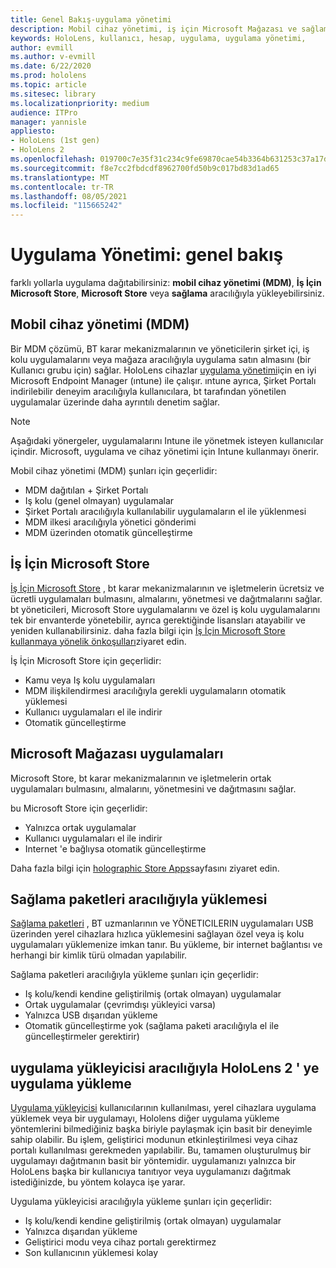 ```yaml
---
title: Genel Bakış-uygulama yönetimi
description: Mobil cihaz yönetimi, iş için Microsoft Mağazası ve sağlama paketleri ile karma gerçeklik uygulama yönetimine genel bir bakış ile çalışmaya başlayın.
keywords: HoloLens, kullanıcı, hesap, uygulama, uygulama yönetimi,
author: evmill
ms.author: v-evmill
ms.date: 6/22/2020
ms.prod: hololens
ms.topic: article
ms.sitesec: library
ms.localizationpriority: medium
audience: ITPro
manager: yannisle
appliesto:
- HoloLens (1st gen)
- HoloLens 2
ms.openlocfilehash: 019700c7e35f31c234c9fe69870cae54b3364b631253c37a17d8eaa0fe3053bd
ms.sourcegitcommit: f8e7cc2fbdcdf8962700fd50b9c017bd83d1ad65
ms.translationtype: MT
ms.contentlocale: tr-TR
ms.lasthandoff: 08/05/2021
ms.locfileid: "115665242"
---
```

# <a name="app-management-overview"></a>Uygulama Yönetimi: genel bakış

farklı yollarla uygulama dağıtabilirsiniz: **mobil cihaz yönetimi (MDM)**, **İş İçin Microsoft Store**, **Microsoft Store** veya **sağlama** aracılığıyla yükleyebilirsiniz.

## <a name="mobile-device-management-mdm"></a>Mobil cihaz yönetimi (MDM)

Bir MDM çözümü, BT karar mekanizmalarının ve yöneticilerin şirket içi, iş kolu uygulamalarını veya mağaza aracılığıyla uygulama satın almasını (bir Kullanıcı grubu için) sağlar. HoloLens cihazlar [uygulama yönetimi](app-deploy-intune.md)için en iyi Microsoft Endpoint Manager (ıntune) ile çalışır. ıntune ayrıca, Şirket Portalı indirilebilir deneyim aracılığıyla kullanıcılara, bt tarafından yönetilen uygulamalar üzerinde daha ayrıntılı denetim sağlar.

> [!NOTE]
> Aşağıdaki yönergeler, uygulamalarını Intune ile yönetmek isteyen kullanıcılar içindir. Microsoft, uygulama ve cihaz yönetimi için Intune kullanmayı önerir.

Mobil cihaz yönetimi (MDM) şunları için geçerlidir:

* MDM dağıtılan + Şirket Portalı
* Iş kolu (genel olmayan) uygulamalar
* Şirket Portalı aracılığıyla kullanılabilir uygulamaların el ile yüklenmesi
* MDM ilkesi aracılığıyla yönetici gönderimi
* MDM üzerinden otomatik güncelleştirme

## <a name="microsoft-store-for-business"></a>İş İçin Microsoft Store

[İş İçin Microsoft Store](app-deploy-store-business.md) , bt karar mekanizmalarının ve işletmelerin ücretsiz ve ücretli uygulamaları bulmasını, almalarını, yönetmesi ve dağıtmalarını sağlar. bt yöneticileri, Microsoft Store uygulamalarını ve özel iş kolu uygulamalarını tek bir envanterde yönetebilir, ayrıca gerektiğinde lisansları atayabilir ve yeniden kullanabilirsiniz. daha fazla bilgi için [İş İçin Microsoft Store kullanmaya yönelik önkoşulları](/microsoft-store/prerequisites-microsoft-store-for-business)ziyaret edin.

İş İçin Microsoft Store için geçerlidir:

* Kamu veya Iş kolu uygulamaları
* MDM ilişkilendirmesi aracılığıyla gerekli uygulamaların otomatik yüklemesi
* Kullanıcı uygulamaları el ile indirir
* Otomatik güncelleştirme

## <a name="microsoft-store-apps"></a>Microsoft Mağazası uygulamaları

Microsoft Store, bt karar mekanizmalarının ve işletmelerin ortak uygulamaları bulmasını, almalarını, yönetmesini ve dağıtmasını sağlar.

bu Microsoft Store için geçerlidir:

* Yalnızca ortak uygulamalar
* Kullanıcı uygulamaları el ile indirir
* Internet 'e bağlıysa otomatik güncelleştirme

Daha fazla bilgi için [holographic Store Apps](/hololens/holographic-store-apps)sayfasını ziyaret edin.

## <a name="install-via-provisioning-packages"></a>Sağlama paketleri aracılığıyla yüklemesi

[Sağlama paketleri](app-deploy-provisioning-package.md) , BT uzmanlarının ve YÖNETICILERIN uygulamaları USB üzerinden yerel cihazlara hızlıca yüklemesini sağlayan özel veya iş kolu uygulamaları yüklemenize imkan tanır. Bu yükleme, bir internet bağlantısı ve herhangi bir kimlik türü olmadan yapılabilir.

Sağlama paketleri aracılığıyla yükleme şunları için geçerlidir:

* Iş kolu/kendi kendine geliştirilmiş (ortak olmayan) uygulamalar
* Ortak uygulamalar (çevrimdışı yükleyici varsa)
* Yalnızca USB dışarıdan yükleme
* Otomatik güncelleştirme yok (sağlama paketi aracılığıyla el ile güncelleştirmeler gerektirir)

## <a name="install-apps-on-hololens-2-via-app-installer"></a>uygulama yükleyicisi aracılığıyla HoloLens 2 ' ye uygulama yükleme

[Uygulama yükleyicisi](app-deploy-app-installer.md) kullanıcılarının kullanılması, yerel cihazlara uygulama yüklemek veya bir uygulamayı, Hololens diğer uygulama yükleme yöntemlerini bilmediğiniz başka biriyle paylaşmak için basit bir deneyimle sahip olabilir. Bu işlem, geliştirici modunun etkinleştirilmesi veya cihaz portalı kullanılması gerekmeden yapılabilir. Bu, tamamen oluşturulmuş bir uygulamayı dağıtmanın basit bir yöntemidir. uygulamanızı yalnızca bir HoloLens başka bir kullanıcıya tanıtıyor veya uygulamanızı dağıtmak istediğinizde, bu yöntem kolayca işe yarar.

Uygulama yükleyicisi aracılığıyla yükleme şunları için geçerlidir:

* Iş kolu/kendi kendine geliştirilmiş (ortak olmayan) uygulamalar
* Yalnızca dışarıdan yükleme
* Geliştirici modu veya cihaz portalı gerektirmez
* Son kullanıcının yüklemesi kolay
